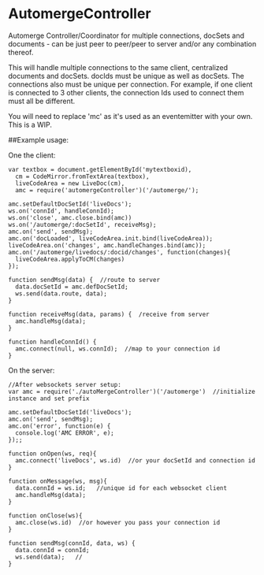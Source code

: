 # AutomergeController
Automerge Controller/Coordinator for multiple connections, docSets and documents - can be just peer to peer/peer to server and/or any combination thereof.

This will handle multiple connections to the same client, centralized documents and docSets.  docIds must be unique as well as docSets.  The connections also must be unique per connection.  For example, if one client is connected to 3 other clients, the connection Ids used to connect them must all be different.

You will need to replace 'mc' as it's used as an eventemitter with your own.  This is a WIP.

##Example usage:

One the client:
```
var textbox = document.getElementById('mytextboxid),
  cm = CodeMirror.fromTextArea(textbox),
  liveCodeArea = new LiveDoc(cm),
  amc = require('automergeController')('/automerge/');

amc.setDefaultDocSetId('liveDocs');
ws.on('connId', handleConnId);
ws.on('close', amc.close.bind(amc))
ws.on('/automerge/:docSetId', receiveMsg);
amc.on('send', sendMsg);
amc.on('docLoaded', liveCodeArea.init.bind(liveCodeArea));
liveCodeArea.on('changes', amc.handleChanges.bind(amc));
amc.on('/automerge/livedocs/:docid/changes', function(changes){
  liveCodeArea.applyToCM(changes)
});

function sendMsg(data) {  //route to server
  data.docSetId = amc.defDocSetId;
  ws.send(data.route, data);
}

function receiveMsg(data, params) {  /receive from server
  amc.handleMsg(data);
}

function handleConnId() {
  amc.connect(null, ws.connId);  //map to your connection id
}
```
On the server:

```
//After websockets server setup:
var amc = require('./autoMergeController')('/automerge')  //initialize instance and set prefix

amc.setDefaultDocSetId('liveDocs');
amc.on('send', sendMsg);
amc.on('error', function(e) {
  console.log('AMC ERROR', e);
});;

function onOpen(ws, req){
  amc.connect('liveDocs', ws.id)  //or your docSetId and connection id
}

function onMessage(ws, msg){
  data.connId = ws.id;   //unique id for each websocket client
  amc.handleMsg(data);
}

function onClose(ws){
  amc.close(ws.id)  //or however you pass your connection id
}

function sendMsg(connId, data, ws) {
  data.connId = connId;
  ws.send(data);   //
}
```
